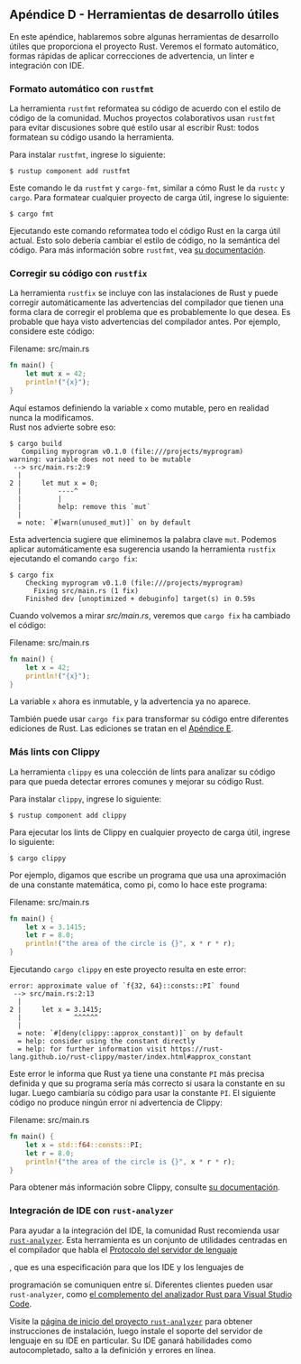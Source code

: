 ## Apéndice D - Herramientas de desarrollo útiles

En este apéndice, hablaremos sobre algunas herramientas de desarrollo útiles
que proporciona el proyecto Rust. Veremos el formato automático, formas rápidas
de aplicar correcciones de advertencia, un linter e integración con IDE.

### Formato automático con `rustfmt`

La herramienta `rustfmt` reformatea su código de acuerdo con el estilo de código
de la comunidad. Muchos proyectos colaborativos usan `rustfmt` para evitar
discusiones sobre qué estilo usar al escribir Rust: todos formatean su código
usando la herramienta.

Para instalar `rustfmt`, ingrese lo siguiente:

```console
$ rustup component add rustfmt
```

Este comando le da `rustfmt` y `cargo-fmt`, similar a cómo Rust le da `rustc` y
`cargo`. Para formatear cualquier proyecto de carga útil, ingrese lo siguiente:

```console
$ cargo fmt
```

Ejecutando este comando reformatea todo el código Rust en la carga útil actual.
Esto solo debería cambiar el estilo de código, no la semántica del código. Para
más información sobre `rustfmt`, vea [su documentación][rustfmt].

[rustfmt]: https://github.com/rust-lang/rustfmt

### Corregir su código con `rustfix`

La herramienta `rustfix` se incluye con las instalaciones de Rust y puede
corregir automáticamente las advertencias del compilador que tienen una forma
clara de corregir el problema que es probablemente lo que desea. Es probable que
haya visto advertencias del compilador antes. Por ejemplo, considere este código:

<span class="filename">Filename: src/main.rs</span>

```rust
fn main() {
    let mut x = 42;
    println!("{x}");
}
```

Aquí estamos definiendo la variable `x` como mutable, pero en realidad nunca la 
modificamos.  
Rust nos advierte sobre eso:

```console
$ cargo build
   Compiling myprogram v0.1.0 (file:///projects/myprogram)
warning: variable does not need to be mutable
 --> src/main.rs:2:9
  |
2 |     let mut x = 0;
  |         ----^
  |         |
  |         help: remove this `mut`
  |
  = note: `#[warn(unused_mut)]` on by default
```

Esta advertencia sugiere que eliminemos la palabra clave `mut`.
Podemos aplicar automáticamente esa sugerencia usando la herramienta `rustfix` 
ejecutando el comando `cargo fix`:

```console
$ cargo fix
    Checking myprogram v0.1.0 (file:///projects/myprogram)
      Fixing src/main.rs (1 fix)
    Finished dev [unoptimized + debuginfo] target(s) in 0.59s
```

Cuando volvemos a mirar *src/main.rs*, veremos que `cargo fix` ha cambiado el
código:

<span class="filename">Filename: src/main.rs</span>

```rust
fn main() {
    let x = 42;
    println!("{x}");
}
```

La variable `x` ahora es inmutable, y la advertencia ya no aparece.

También puede usar `cargo fix` para transformar su código entre diferentes
ediciones de Rust. Las ediciones se tratan en el [Apéndice E][editions].

### Más lints con Clippy

La herramienta `clippy` es una colección de lints para analizar su código para
que pueda detectar errores comunes y mejorar su código Rust.

Para instalar `clippy`, ingrese lo siguiente:

```console
$ rustup component add clippy
```

Para ejecutar los lints de Clippy en cualquier proyecto de carga útil, ingrese
lo siguiente:

```console
$ cargo clippy
```

Por ejemplo, digamos que escribe un programa que usa una aproximación de una
constante matemática, como pi, como lo hace este programa:

<span class="filename">Filename: src/main.rs</span>

```rust
fn main() {
    let x = 3.1415;
    let r = 8.0;
    println!("the area of the circle is {}", x * r * r);
}
```

Ejecutando `cargo clippy` en este proyecto resulta en este error:

```text
error: approximate value of `f{32, 64}::consts::PI` found
 --> src/main.rs:2:13
  |
2 |     let x = 3.1415;
  |             ^^^^^^
  |
  = note: `#[deny(clippy::approx_constant)]` on by default
  = help: consider using the constant directly
  = help: for further information visit https://rust-lang.github.io/rust-clippy/master/index.html#approx_constant
```

Este error le informa que Rust ya tiene una constante `PI` más precisa definida
y que su programa sería más correcto si usara la constante en su lugar. Luego
cambiaría su código para usar la constante `PI`. El siguiente código no
produce ningún error ni advertencia de Clippy:

<span class="filename">Filename: src/main.rs</span>

```rust
fn main() {
    let x = std::f64::consts::PI;
    let r = 8.0;
    println!("the area of the circle is {}", x * r * r);
}
```

Para obtener más información sobre Clippy, consulte [su documentación][clippy].

[clippy]: https://github.com/rust-lang/rust-clippy

### Integración de IDE con `rust-analyzer`

Para ayudar a la integración del IDE, la comunidad Rust recomienda usar
[`rust-analyzer`][rust-analyzer]. Esta herramienta es un conjunto de utilidades
centradas en el compilador que habla el [Protocolo del servidor de lenguaje][lsp]
<!-- ignore -->, que es una especificación para que los IDE y los lenguajes de
programación se comuniquen entre sí. Diferentes clientes pueden usar
`rust-analyzer`, como [el complemento del analizador Rust para Visual Studio
Code][vscode].

[lsp]: http://langserver.org/
[vscode]: https://marketplace.visualstudio.com/items?itemName=rust-lang.rust-analyzer

Visite la [página de inicio del proyecto `rust-analyzer`][rust-analyzer]<!-- ignore -->
para obtener instrucciones de instalación, luego instale el soporte del servidor
de lenguaje en su IDE en particular. Su IDE ganará habilidades como
autocompletado, salto a la definición y errores en línea. 

[rust-analyzer]: https://rust-analyzer.github.io
[editions]: appendix-05-editions.md
